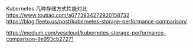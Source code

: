 Kubernetes 几种存储方式性能对比
https://www.toutiao.com/a6773934272920158732
https://blog.fleeto.us/post/kubernetes-storage-performance-comparison/

https://medium.com/vescloud/kubernetes-storage-performance-comparison-9e993cb27271